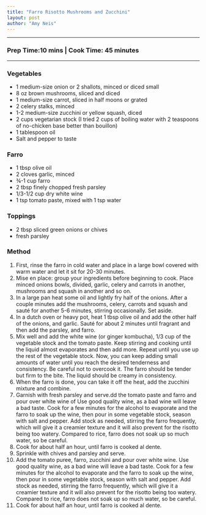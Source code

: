 ```yaml
---
title: "Farro Risotto Mushrooms and Zucchini"
layout: post
author: "Amy Neis"
---
```


---
### Prep Time:10 mins | Cook Time: 45 minutes
---

### Vegetables
-	1 medium-size onion or 2 shallots, minced or diced small
-	8 oz brown mushrooms, sliced and diced
-	1 medium-size carrot, sliced in half moons or grated
-	2 celery stalks, minced
-	1-2 medium-size zucchini or yellow squash, diced
- 2 cups vegetarian stock (I tried 2 cups of boiling water with 2 teaspoons of no-chicken base better than bouillon) 
- 1 tablespoon oil
- Salt and pepper to taste

### Farro
- 1 tbsp olive oil
- 2 cloves garlic, minced
- ¾-1 cup farro
- 2 tbsp finely chopped fresh parsley
- 1/3-1/2 cup dry white wine
- 1 tsp tomato paste, mixed with 1 tsp water

### Toppings
- 2 tbsp sliced green onions or chives
- fresh parsley

### Method
1. First, rinse the farro in cold water and place in a large bowl covered with warm water and let it sit for 20-30 minutes. 
2. Mise en place: group your ingredients before beginning to cook. Place minced onions bowls, divided, garlic, celery and carrots in another, mushrooms and squash in another and so on. 
3. In a large pan heat some oil and lightly fry half of the onions. After a couple minutes add the mushrooms, celery, carrots and squash and sauté for another 5-6 minutes, stirring occasionally. Set aside.
4. In a dutch oven or heavy pot, heat 1 tbsp olive oil and add the other half of the onions, and garlic. Sauté for about 2 minutes until fragrant and then add the parsley, and farro.
5. Mix well and add the white wine (or ginger kombucha), 1/3 cup of the vegetable stock and the tomato paste. Keep stirring and cooking until the liquid almost evaporates and then add more. Repeat until you use up the rest of the vegetable stock. Now, you can keep adding small amounts of water until you reach the desired tenderness and consistency. Be careful not to overcook it. The farro should be tender but firm to the bite. The liquid should be creamy in consistency.
6. When the farro is done, you can take it off the heat, add the zucchini mixture and combine.
7. Garnish with fresh parsley and serve.dd the tomato paste and farro and pour over white wine of   Use good quality wine, as a bad wine will leave a bad taste. Cook for a few minutes for the alcohol to evaporate and the farro to soak up the wine, then pour in some vegetable stock, season with salt and pepper. Add stock as needed, stirring the farro frequently, which will give it a creamier texture and it will also prevent for the risotto being too watery. Compared to rice, farro does not soak up so much water, so be careful.
8. Cook for about half an hour, until farro is cooked al dente.
9. Sprinkle with chives and parsley and serve.
10. Add the tomato puree, farro, zucchini and pour over white wine. Use good quality wine, as a bad wine will leave a bad taste. Cook for a few minutes for the alcohol to evaporate and the farro to soak up the wine, then pour in some vegetable stock, season with salt and pepper. Add stock as needed, stirring the farro frequently, which will give it a creamier texture and it will also prevent for the risotto being too watery. Compared to rice, farro does not soak up so much water, so be careful.
11. Cook for about half an hour, until farro is cooked al dente.
